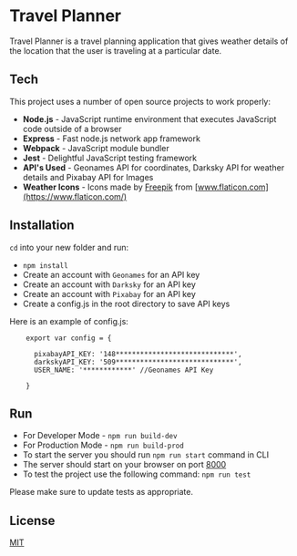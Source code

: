 # Travel Planner

Travel Planner is a travel planning application that gives weather details of the location that the user is traveling at a particular date.

## Tech

This project uses a number of open source projects to work properly:

- **Node.js** - JavaScript runtime environment that executes JavaScript code outside of a browser
- **Express** - Fast node.js network app framework
- **Webpack** - JavaScript module bundler
- **Jest** - Delightful JavaScript testing framework
- **API's Used** - Geonames API for coordinates, Darksky API for weather details and Pixabay API for Images
- **Weather Icons** - Icons made by [Freepik](https://www.flaticon.com/authors/freepik) from [www.flaticon.com](https://www.flaticon.com/)


## Installation

`cd` into your new folder and run:
- `npm install`
- Create an account with `Geonames` for an API key
- Create an account with `Darksky` for an API key
- Create an account with `Pixabay` for an API key
- Create a config.js in the root directory to save API keys

Here is an example of config.js:
```
    export var config = {

      pixabayAPI_KEY: '148*****************************',
      darkskyAPI_KEY: '509*****************************',
      USER_NAME: '************' //Geonames API Key

    }
```

## Run

- For Developer Mode - `npm run build-dev`
- For Production Mode - `npm run build-prod`
- To start the server you should run `npm run start` command in CLI
- The server should start on your browser on port [8000]('http://localhost:8000/')
- To test the project use the following command: `npm run test`

Please make sure to update tests as appropriate.

## License
[MIT](LICENSE)